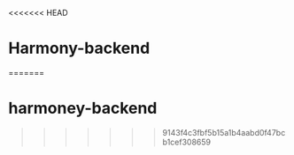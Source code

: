 <<<<<<< HEAD
# Harmony-backend
=======
# harmoney-backend
>>>>>>> 9143f4c3fbf5b15a1b4aabd0f47bcb1cef308659
